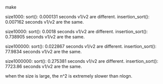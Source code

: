 make


size1000:
sort(): 0.000131 seconds
v1/v2 are different.
insertion_sort(): 0.007162 seconds
v1/v2 are the same.

size10000:
sort(): 0.0018 seconds
v1/v2 are different.
insertion_sort(): 0.738905 seconds
v1/v2 are the same.

size100000:
sort(): 0.022867 seconds
v1/v2 are different.
insertion_sort(): 77.9834 seconds
v1/v2 are the same.

size1000000:
sort(): 0.275381 seconds
v1/v2 are different.
insertion_sort(): 7723.86 seconds
v1/v2 are the same.

when the size is large, the n^2 is extremely slower than nlogn.

